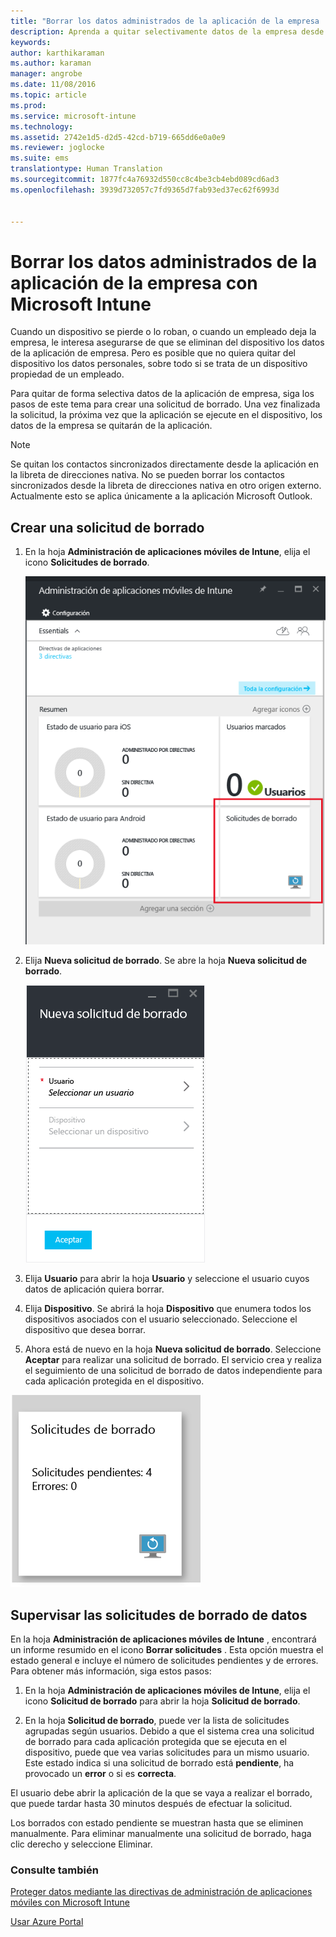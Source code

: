 ```yaml
---
title: "Borrar los datos administrados de la aplicación de la empresa | Microsoft Intune"
description: Aprenda a quitar selectivamente datos de la empresa desde dispositivos de forma remota.
keywords: 
author: karthikaraman
ms.author: karaman
manager: angrobe
ms.date: 11/08/2016
ms.topic: article
ms.prod: 
ms.service: microsoft-intune
ms.technology: 
ms.assetid: 2742e1d5-d2d5-42cd-b719-665dd6e0a0e9
ms.reviewer: joglocke
ms.suite: ems
translationtype: Human Translation
ms.sourcegitcommit: 1877fc4a76932d550cc8c4be3cb4ebd089cd6ad3
ms.openlocfilehash: 3939d732057c7fd9365d7fab93ed37ec62f6993d


---
```


# <a name="wipe-managed-company-app-data-with-microsoft-intune"></a>Borrar los datos administrados de la aplicación de la empresa con Microsoft Intune
Cuando un dispositivo se pierde o lo roban, o cuando un empleado deja la empresa, le interesa asegurarse de que se eliminan del dispositivo los datos de la aplicación de empresa. Pero es posible que no quiera quitar del dispositivo los datos personales, sobre todo si se trata de un dispositivo propiedad de un empleado.

Para quitar de forma selectiva datos de la aplicación de empresa, siga los pasos de este tema para crear una solicitud de borrado. Una vez finalizada la solicitud, la próxima vez que la aplicación se ejecute en el dispositivo, los datos de la empresa se quitarán de la aplicación.
>[!NOTE]
> Se quitan los contactos sincronizados directamente desde la aplicación en la libreta de direcciones nativa. No se pueden borrar los contactos sincronizados desde la libreta de direcciones nativa en otro origen externo. Actualmente esto se aplica únicamente a la aplicación Microsoft Outlook.



## <a name="create-a-wipe-request"></a>Crear una solicitud de borrado

1.  En la hoja **Administración de aplicaciones móviles de Intune**, elija el icono **Solicitudes de borrado**.

    ![Captura de pantalla de la hoja Administración de aplicaciones móviles de Intune con los iconos de resumen](../media/AppManagement/AzurePortal_MAM_WipeRequests.png)

2.  Elija **Nueva solicitud de borrado**. Se abre la hoja **Nueva solicitud de borrado**.

    ![Captura de pantalla de la hoja Nueva solicitud de borrado](../media/AppManagement/AzurePortal_MAM_NewWipeRequest.png)

3.  Elija **Usuario** para abrir la hoja **Usuario** y seleccione el usuario cuyos datos de aplicación quiera borrar.

4.  Elija **Dispositivo**.  Se abrirá la hoja **Dispositivo** que enumera todos los dispositivos asociados con el usuario seleccionado.  Seleccione el dispositivo que desea borrar.

5.  Ahora está de nuevo en la hoja **Nueva solicitud de borrado**. Seleccione **Aceptar** para realizar una solicitud de borrado. El servicio crea y realiza el seguimiento de una solicitud de borrado de datos independiente para cada aplicación protegida en el dispositivo.


![Captura de pantalla del icono Solicitudes de borrado ](../media/AppManagement/AzurePortal_MAM_WipeRequestsSummary.png)

## <a name="monitor-your-wipe-requests"></a>Supervisar las solicitudes de borrado de datos
En la hoja **Administración de aplicaciones móviles de Intune** , encontrará un informe resumido en el icono **Borrar solicitudes** .  Esta opción muestra el estado general e incluye el número de solicitudes pendientes y de errores. Para obtener más información, siga estos pasos:

1.  En la hoja **Administración de aplicaciones móviles de Intune**, elija el icono **Solicitud de borrado** para abrir la hoja **Solicitud de borrado**.

2.  En la hoja **Solicitud de borrado**, puede ver la lista de solicitudes agrupadas según usuarios. Debido a que el sistema crea una solicitud de borrado para cada aplicación protegida que se ejecuta en el dispositivo, puede que vea varias solicitudes para un mismo usuario. Este estado indica si una solicitud de borrado está **pendiente**, ha provocado un **error** o si es **correcta**.

El usuario debe abrir la aplicación de la que se vaya a realizar el borrado, que puede tardar hasta 30 minutos después de efectuar la solicitud. 

Los borrados con estado pendiente se muestran hasta que se eliminen manualmente.  Para eliminar manualmente una solicitud de borrado, haga clic derecho y seleccione Eliminar.

### <a name="see-also"></a>Consulte también
[Proteger datos mediante las directivas de administración de aplicaciones móviles con Microsoft Intune](protect-app-data-using-mobile-app-management-policies-with-microsoft-intune.md)

[Usar Azure Portal](azure-portal-for-microsoft-intune-mam-policies.md)



<!--HONumber=Nov16_HO3-->


